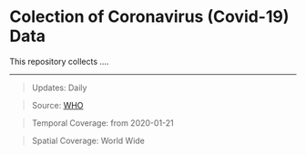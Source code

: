 # Colection of Coronavirus (Covid-19) Data 

This repository collects ....

------
>Updates: Daily

>Source: [WHO](https://www.who.int/emergencies/diseases/novel-coronavirus-2019/situation-reports)

>Temporal Coverage: from 2020-01-21

>Spatial Coverage: World Wide

>




